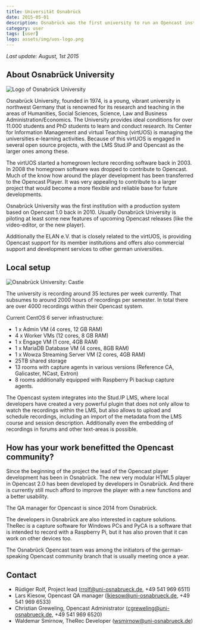 ```yaml
---
title: Universität Osnabrück
date: 2015-05-01
description: Osnabrück was the first university to run an Opencast installation in production. They are leading the Opencast Player development. Opencast is extensively integrated into their LMS Stud.IP.
category: user
tags: [user]
logo: assets/img/uos-logo.png
---
```


*Last update: August, 1st 2015*

## About Osnabrück University

![Logo of Osnabrück University](assets/img/uos-logo-small.gif)

Osnabrück University, founded in 1974, is a young, vibrant university in northwest Germany that is renowned for its research and teaching in the areas of Humanities, Social Sciences, Science, Law and Business Administration/Economics. The University provides ideal conditions for over 11.000 students and PhD students to learn and conduct research.
Its Center for Information Management and virtual Teaching (virtUOS) is managing the universities e-learning activities. Because of this virtUOS is engaged in several open source projects, with the LMS Stud.IP and Opencast as the larger ones among these.

The virtUOS started a homegrown lecture recording software back in 2003. In 2008 the homegrown software was dropped to contribute to Opencast. Much of the know how around the player development has been transferred to the Opencast Player. It was very appealing to contribute to a larger project that would become a more flexible and reliable base for future developments.

Osnabrück University was the first institution with a production system based on Opencast 1.0 back in 2010. Usually Osnabrück University is piloting at least some new features of upcoming Opencast releases (like the video-editor, or the new player).

Additionally the ELAN e.V. that is closely related to the virtUOS, is providing Opencast support for its member institutions and offers also commercial support and development services to other german universities.

## Local setup

![Osnabrück University: Castle](assets/img/schloss-uos.jpg)

The university is recording around 35 lectures per week currently. That subsumes to around 2000 hours of recordings per semester. In total there are over 4000 recordings within their Opencast system.

Current CentOS 6 server infrastructure:

- 1 x Admin VM (4 cores, 12 GB RAM)
- 4 x Worker VMs (12 cores, 8 GB RAM)
- 1 x Engage VM (1 core, 4GB RAM)
- 1 x MariaDB Database VM (4 cores, 8GB RAM)
- 1 x Wowza Streaming Server VM (2 cores, 4GB RAM)
- 25TB shared storage
- 13 rooms with capture agents in various versions (Reference CA, Galicaster, NCast, Extron)
- 8 rooms additionally equipped with Raspberry Pi backup capture agents.

The Opencast system integrates into the Stud.IP LMS, where local developers have created a very powerful plugin that does not only allow to watch the recordings within the LMS, but also allows to upload and schedule recordings, including an import of the metadata from the LMS course and session description. Additionally even the embedding of recordings in forums and other text-areas is possible.

## How has your work benefitted the Opencast community?
Since the beginning of the project the lead of the Opencast player development has been in Osnabrück. The new very modular HTML5 player in Opencast 2.0 has been developed by developers in Osnabrück. And there is currently still much afford to improve the player with a new functions and a better usability.

The QA manager for Opencast is since 2014 from Osnabrück.

The developers in Osnabrück are also interested in capture solutions. TheRec is a capture software for Windows PCs and PyCA is a software that is intended to record with a Raspberry Pi, but it has also proven that it can work on other devices too.

The Osnabrück Opencast team was among the initiators of the german-speaking Opencast community branch that is usually meeting once a year.

## Contact

- Rüdiger Rolf, Project lead (rrolf@uni-osnabrueck.de, +49 541 969 6511)
- Lars Kiesow, Opencast QA manager (lkiesow@uni-osnabrueck.de, +49 541 969 6533)
- Christian Greweling, Opencast Administrator (cgreweling@uni-osnabrueck.de, +49 541 969 6520)
- Waldemar Smirnow, TheRec Developer (wsmirnow@uni-osnabrueck.de)
